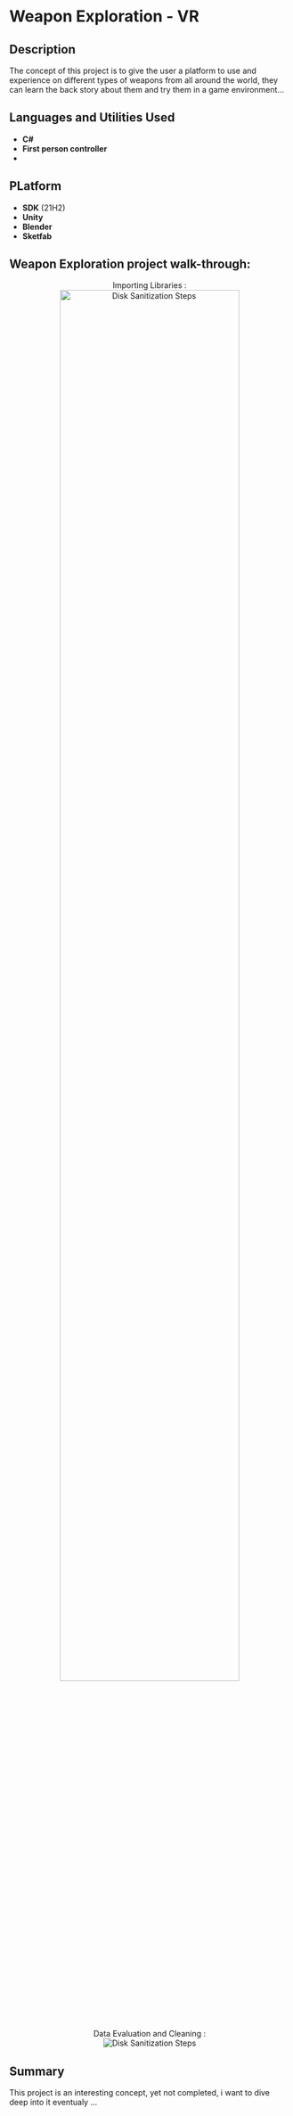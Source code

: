 <h1> Weapon Exploration - VR  </h1>

<h2>Description</h2>
The concept of this project is  to give the user a platform to use and experience on different types of weapons from all around the world, they can learn the back story about them and try them in a game environment...
<br />


<h2>Languages and Utilities Used</h2>

- <b>C#</b> 
- <b>First person controller</b>
- <b></b>

<h2>PLatform  </h2>

- <b>SDK</b> (21H2)
- <b>Unity</b>
- <b>Blender</b>
- <b>Sketfab</b>

<h2>Weapon Exploration project walk-through:</h2>

<p align="center">
Importing Libraries : <br/>
<img src="https://i.imgur.com/IfAIvpo.png"  height="80%" width="80%" alt="Disk Sanitization Steps"/>
<br />
Data Evaluation and Cleaning : <br/>
<img src="https://i.imgur.com/IuS9PbE.png"80%" alt="Disk Sanitization Steps"/>
<br />

 <h2>Summary</h2>
This project is an interesting concept, yet not completed, i want to dive deep into it eventualy ...
<br />

<!--
 ```diff
- text in red
+ text in green
! text in orange
# text in gray
@@ text in purple (and bold)@@
```
--!>

